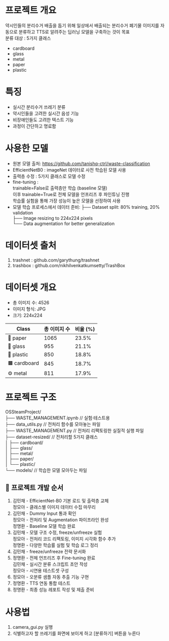# 프로젝트 개요

약시인들의 분리수거 배출을 돕기 위해 일상에서 배출되는 분리수거 폐기물 이미지를 자동으로 분류하고 TTS로 알려주는 딥러닝 모델을 구축하는 것이 목표  
분류 대상 : 5가지 클래스  
- cardboard  
- glass  
- metal  
- paper  
- plastic

# 특징

- 실시간 분리수거 쓰레기 분류
- 약시인들을 고려한 실시간 음성 기능
- 비장애인들도 고려한 텍스트 기능
- 과정이 간단하고 명료함

# 사용한 모델

- 원본 모델 출처: https://github.com/tanishq-ctrl/waste-classification
- EfficientNetB0 : imageNet 데이터로 사전 학습된 모델 사용
- 출력층 수정 : 5가지 클래스로 모델 수정  
- fine-tuning :  
  trainable=False로 출력층만 학습 (baseline 모델)  
  이후 trainable=True로 전체 모델을 언프리즈 후 파인튜닝 진행  
  학습률 실험을 통해 가장 성능이 높은 모델을 선정하여 사용
- 모델 학습 프로세스에서 데이터 준비:
├── Dataset split: 80% training, 20% validation  
├── Image resizing to 224x224 pixels  
└── Data augmentation for better generalization

# 데이터셋 출처

1) trashnet : github.com/garythung/trashnet
2) trashbox : github.com/nikhilvenkatkumsetty/TrashBox

# 데이터셋 개요

- 총 이미지 수: 4526
- 이미지 형식: JPG
- 크기: 224x224

| Class        | 총 이미지 수 | 비율 (%)    |
| ------------ | ------- | --------- |
| 📄 paper     | 1065    | 23.5% |
| 🧪 glass     | 955     | 21.1%     |
| 🧴 plastic   | 850     | 18.8%     |
| 🟫 cardboard | 845     | 18.7%     |
| ⚙️ metal     | 811     | 17.9%     |


# 프로젝트 구조

OSSteamProject/  
├── WASTE_MANAGEMENT.ipynb       // 실험·테스트용  
├── data_utils.py                // 전처리 함수를 모아놓는 파일  
├── WASTE_MANAGEMENT.py          // 전처리 리팩토링한 실질적 실행 파일  
├── dataset-resized/             // 전처리할 5가지 클래스  
│   ├── cardboard/  
│   ├── glass/  
│   ├── metal/  
│   ├── paper/  
│   └── plastic/  
└── models/                      // 학습한 모델 모아두는 파일

## 📌 프로젝트 개발 순서

1. 김민채 - EfficientNet-B0 기본 로드 및 출력층 교체  
   정모아 - 클래스별 이미지 데이터 수집 마무리  
2. 김민채 - Dummy Input 통과 확인  
   정모아 - 전처리 및 Augmentation 파이프라인 완성  
   정명환 - Baseline 모델 학습 완료  
3. 김민채 - 모델 구조 수정, freeze/unfreeze 실험  
   정모아 - 전처리 코드 리팩토링, 이미지 시각화 함수 추가  
   정명환 - 다양한 학습률 실험 및 학습 로그 정리  
4. 김민채 - freeze/unfreeze 전략 문서화  
5. 정명환 - 전체 언프리즈 후 Fine-tuning 완료  
   김민채 - 실시간 분류 스크립트 초안 작성  
   정모아 - 시연용 테스트셋 구성  
6. 정모아 - 오분류 샘플 자동 추출 기능 구현  
7. 정명환 - TTS 연동 통합 테스트  
8. 정명환 - 최종 성능 레포트 작성 및 제출 준비

# 사용법
1. camera_gui.py 실행
2. 식별하고자 할 쓰레기를 화면에 보이게 하고 [분류하기] 버튼을 누른다
